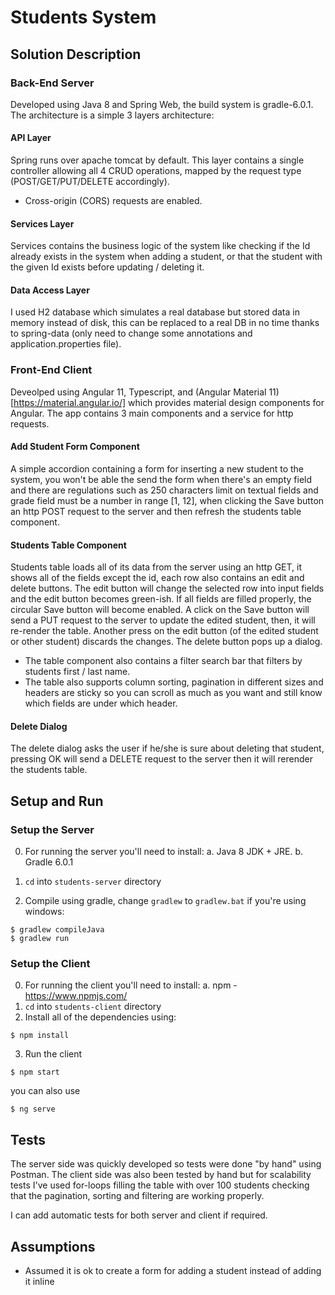 # Students System
## Solution Description
### Back-End Server
  Developed using Java 8 and Spring Web, the build system is gradle-6.0.1.
  The architecture is a simple 3 layers architecture: 
  #### API Layer
  Spring runs over apache tomcat by default. 
  This layer contains a single controller allowing all 4 CRUD operations, mapped by the request type (POST/GET/PUT/DELETE accordingly).
  - Cross-origin (CORS) requests are enabled.

  #### Services Layer
  Services contains the business logic of the system like checking if the Id already exists in the system when adding a student, or that the student with the given Id exists before updating / deleting it.

  #### Data Access Layer
  I used H2 database which simulates a real database but stored data in memory instead of disk,
  this can be replaced to a real DB in no time thanks to spring-data (only need to change some annotations and application.properties file).
   
### Front-End Client
  Deveolped using Angular 11, Typescript, and (Angular Material 11)[https://material.angular.io/] which provides material design components for Angular.
  The app contains 3 main components and a service for http requests.
  
  #### Add Student Form Component
  A simple accordion containing a form for inserting a new student to the system,
  you won't be able the send the form when there's an empty field and there are regulations such as 250 characters limit on textual fields and grade field must be a number in range [1, 12], when clicking the Save button an http POST request to the server and then refresh the students table component.
  
  #### Students Table Component
  Students table loads all of its data from the server using an http GET, it shows all of the fields except the id, each row also contains an edit and delete buttons.
  The edit button will change the selected row into input fields and the edit button becomes green-ish. If all fields are filled properly, the circular Save button will become enabled. A click on the Save button will send a PUT request to the server to update the edited student, then, it will re-render the table. Another press on the edit button (of the edited student or other student) discards the changes.
  The delete button pops up a dialog.

  - The table component also contains a filter search bar that filters by students first / last name.
  - The table also supports column sorting, pagination in different sizes and headers are sticky so you can scroll as much as you want and still know which fields are under which header.

  #### Delete Dialog
  The delete dialog asks the user if he/she is sure about deleting that student, pressing OK will send a DELETE request to the server then it will rerender the students table.

## Setup and Run
  ### Setup the Server
  0. For running the server you'll need to install:
    a. Java 8 JDK + JRE.
    b. Gradle 6.0.1

  1. `cd` into `students-server` directory
  2. Compile using gradle, change `gradlew` to `gradlew.bat` if you're using windows: 
  ```
  $ gradlew compileJava
  $ gradlew run
  ```
  ### Setup the Client
  0. For running the client you'll need to install:
    a. npm - https://www.npmjs.com/
  1. `cd` into `students-client` directory
  2. Install all of the dependencies using:
  ```
  $ npm install
  ```
  3. Run the client
  ```
  $ npm start
  ```
  you can also use
  ```
  $ ng serve
  ```

## Tests
  The server side was quickly developed so tests were done "by hand" using Postman.
  The client side was also been tested by hand but for scalability tests I've used for-loops filling the table with over 100 students checking that the pagination, sorting and filtering are working properly.

  I can add automatic tests for both server and client if required. 

## Assumptions
- Assumed it is ok to create a form for adding a student instead of adding it inline 
